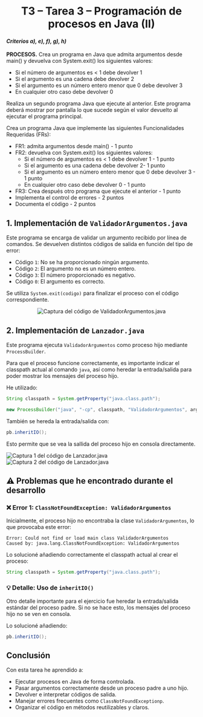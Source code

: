 <div align="center">

# T3 – Tarea 3 – Programación de procesos en Java (II)

</div>

#### _Criterios a), e), f), g), h)_

**PROCESOS.** Crea un programa en Java que admita argumentos desde main() y devuelva con System.exit() los siguientes valores:

- Si el número de argumentos es < 1 debe devolver 1
- Si el argumento es una cadena debe devolver 2
- Si el argumento es un número entero menor que 0 debe devolver 3
- En cualquier otro caso debe devolver 0

Realiza un segundo programa Java que ejecute al anterior. Este programa deberá mostrar por pantalla lo que sucede según el valor devuelto al ejecutar el programa principal.

Crea un programa Java que implemente las siguientes Funcionalidades Requeridas (FRs):

- FR1: admita argumentos desde main() - 1 punto
- FR2: devuelva con System.exit() los siguientes valores:
  - Si el número de argumentos es < 1 debe devolver 1 - 1 punto
  - Si el argumento es una cadena debe devolver 2- 1 punto
  - Si el argumento es un número entero menor que 0 debe devolver 3 - 1 punto
  - En cualquier otro caso debe devolver 0 - 1 punto
- FR3: Crea después otro programa que ejecute el anterior - 1 punto
- Implementa el control de errores - 2 puntos
- Documenta el código - 2 puntos

## 1. Implementación de `ValidadorArgumentos.java`

Este programa se encarga de validar un argumento recibido por línea de comandos. Se devuelven distintos códigos de salida en función del tipo de error:

- Código `1`: No se ha proporcionado ningún argumento.
- Código `2`: El argumento no es un número entero.
- Código `3`: El número proporcionado es negativo.
- Código `0`: El argumento es correcto.

Se utiliza `System.exit(codigo)` para finalizar el proceso con el código correspondiente.

<div align="center">

<img src="https://i.imgur.com/ddUyDBb.png" alt="Captura del código de ValidadorArgumentos.java"  />

</div>

## 2. Implementación de `Lanzador.java`

Este programa ejecuta `ValidadorArgumentos` como proceso hijo mediante `ProcessBuilder`.

Para que el proceso funcione correctamente, es importante indicar el classpath actual al comando `java`, así como heredar la entrada/salida para poder mostrar los mensajes del proceso hijo.

He utilizado:

```java
String classpath = System.getProperty("java.class.path");

new ProcessBuilder("java", "-cp", classpath, "ValidadorArgumentos", argumento);
```

También se hereda la entrada/salida con:

```java
pb.inheritIO();
```

Esto permite que se vea la sallida del proceso hijo en consola directamente.

<img src="https://i.imgur.com/kgwKxCY.png" alt="Captura 1 del código de Lanzador.java"  />

<img src="https://i.imgur.com/mQ4D1kF.png" alt="Captura 2 del código de Lanzador.java"  />

## ⚠️ Problemas que he encontrado durante el desarrollo

### ❌ Error 1: `ClassNotFoundException: ValidadorArgumentos`

Inicialmente, el proceso hijo no encontraba la clase `ValidadorArgumentos`, lo que provocaba este error:

```ssh
Error: Could not find or load main class ValidadorArgumentos
Caused by: java.lang.ClassNotFoundException: ValidadorArgumentos
```

Lo solucioné añadiendo correctamente el classpath actual al crear el proceso:

```java
String classpath = System.getProperty("java.class.path");
```

### 💡 Detalle: Uso de `inheritIO()`

Otro detalle importante para el ejercicio fue heredar la entrada/salida estándar del proceso padre. Si no se hace esto, los mensajes del proceso hijo no se ven en consola.

Lo solucioné añadiendo:

```java
pb.inheritIO();
```

## Conclusión

Con esta tarea he aprendido a:

- Ejecutar procesos en Java de forma controlada.
- Pasar argumentos correctamente desde un proceso padre a uno hijo.
- Devolver e interpretar códigos de salida.
- Manejar errores frecuentes como `ClassNotFoundExceptionp`.
- Organizar el código en métodos reutilizables y claros.
